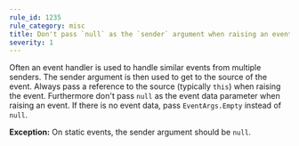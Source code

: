 ```yaml
---
rule_id: 1235
rule_category: misc
title: Don't pass `null` as the `sender` argument when raising an event
severity: 1
---
```

Often an event handler is used to handle similar events from multiple senders. The sender argument is then used to get to the source of the event. Always pass a reference to the source (typically `this`) when raising the event. Furthermore don't pass `null` as the event data parameter when raising an event. If there is no event data, pass `EventArgs.Empty` instead of `null`.

**Exception:** On static events, the sender argument should be `null`.
